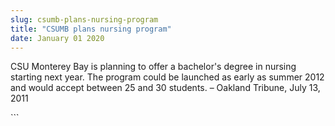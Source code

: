 ```yaml
---
slug: csumb-plans-nursing-program
title: "CSUMB plans nursing program"
date: January 01 2020
---
```


 
<p>
  CSU Monterey Bay is planning to offer a bachelor's degree in nursing starting
  next year. The program could be launched as early as summer 2012 and would
  accept between 25 and 30 students. – Oakland Tribune, July 13, 2011
</p>
```
